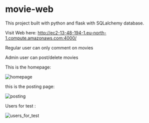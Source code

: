 # movie-web
This project built with python and flask with SQLalchemy database.

Visit Web here:
http://ec2-13-48-194-1.eu-north-1.compute.amazonaws.com:4000/

Regular user can only comment on movies

Admin user can post/delete movies 


This is the homepage:

![homepage](https://github.com/ErezTzur5/movie-web/assets/141019783/e41d49b7-fd60-4b43-a8a8-814826b912f6)

this is the posting page:

![posting](https://github.com/ErezTzur5/movie-web/assets/141019783/003f4f5b-3366-4048-ae39-390df272df4d)

Users for test :

![users_for_test](https://github.com/ErezTzur5/movie-web/assets/141019783/54588c7d-e797-47ae-8172-43d9a14d3d6a)
